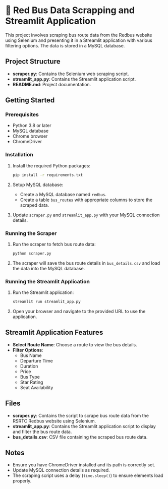 # 🚌 Red Bus Data Scrapping and Streamlit Application

This project involves scraping bus route data from the Redbus website using Selenium and presenting it in a Streamlit application with various filtering options. The data is stored in a MySQL database.

## Project Structure

- **scraper.py**: Contains the Selenium web scraping script.
- **streamlit_app.py**: Contains the Streamlit application script.
- **README.md**: Project documentation.

## Getting Started

### Prerequisites

- Python 3.8 or later
- MySQL database
- Chrome browser
- ChromeDriver

### Installation


1. Install the required Python packages:
    ```sh
    pip install -r requirements.txt
    ```

2. Setup MySQL database:

    - Create a MySQL database named `redbus`.
    - Create a table `bus_routes` with appropriate columns to store the scraped data.

3. Update `scraper.py` and `streamlit_app.py` with your MySQL connection details.

### Running the Scraper

1. Run the scraper to fetch bus route data:
    ```sh
    python scraper.py
    ```

2. The scraper will save the bus route details in `bus_details.csv` and load the data into the MySQL database.

### Running the Streamlit Application

1. Run the Streamlit application:
    ```sh
    streamlit run streamlit_app.py
    ```

2. Open your browser and navigate to the provided URL to use the application.

## Streamlit Application Features

- **Select Route Name**: Choose a route to view the bus details.
- **Filter Options**:
    - Bus Name
    - Departure Time
    - Duration
    - Price
    - Bus Type
    - Star Rating
    - Seat Availability

## Files

- **scraper.py**: Contains the script to scrape bus route data from the RSRTC Redbus website using Selenium.
- **streamlit_app.py**: Contains the Streamlit application script to display and filter the bus route data.
- **bus_details.csv**: CSV file containing the scraped bus route data.

## Notes

- Ensure you have ChromeDriver installed and its path is correctly set.
- Update MySQL connection details as required.
- The scraping script uses a delay (`time.sleep()`) to ensure elements load properly.



